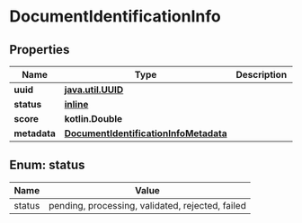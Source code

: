 
# DocumentIdentificationInfo

## Properties
Name | Type | Description | Notes
------------ | ------------- | ------------- | -------------
**uuid** | [**java.util.UUID**](java.util.UUID.md) |  |  [optional]
**status** | [**inline**](#StatusEnum) |  |  [optional]
**score** | **kotlin.Double** |  |  [optional]
**metadata** | [**DocumentIdentificationInfoMetadata**](DocumentIdentificationInfoMetadata.md) |  |  [optional]


<a name="StatusEnum"></a>
## Enum: status
Name | Value
---- | -----
status | pending, processing, validated, rejected, failed




